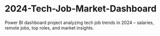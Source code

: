 # 2024-Tech-Job-Market-Dashboard
Power BI dashboard project analyzing tech job trends in 2024 – salaries, remote jobs, top roles, and market insights.
